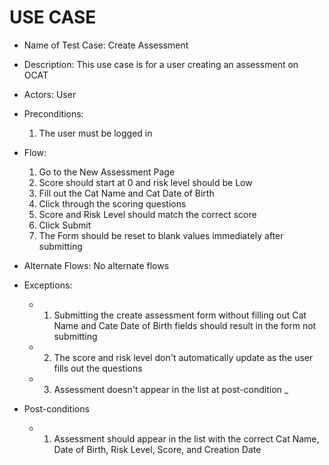 # USE CASE

- Name of Test Case: Create Assessment

- Description: This use case is for a user creating an assessment on OCAT

- Actors: User

- Preconditions:
  1.  The user must be logged in

- Flow:
    1. Go to the New Assessment Page
    2. Score should start at 0 and risk level should be Low
    3. Fill out the Cat Name and Cat Date of Birth
    4. Click through the scoring questions
    5. Score and Risk Level should match the correct score
    6. Click Submit
    7. The Form should be reset to blank values immediately after submitting
- Alternate Flows: No alternate flows

- Exceptions:
  - 1. Submitting the create assessment form without filling out Cat Name and Cate Date of Birth fields should result in the form not submitting
  - 2. The score and risk level don't automatically update as the user fills out the questions
  - 3. Assessment doesn't appear in the list at post-condition _

- Post-conditions
  - 1. Assessment should appear in the list with the correct Cat Name, Date of Birth, Risk Level, Score, and Creation Date